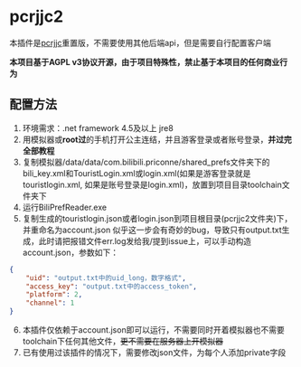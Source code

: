 # pcrjjc2

本插件是[pcrjjc](https://github.com/lulu666lulu/pcrjjc)重置版，不需要使用其他后端api，但是需要自行配置客户端

**本项目基于AGPL v3协议开源，由于项目特殊性，禁止基于本项目的任何商业行为**

## 配置方法

1. 环境需求：.net framework 4.5及以上 jre8
2. 用模拟器或**root过**的手机打开公主连结，并且游客登录或者账号登录，**并过完全部教程**
3. 复制模拟器/data/data/com.bilibili.priconne/shared_prefs文件夹下的bili_key.xml和TouristLogin.xml或login.xml(如果是游客登录就是touristlogin.xml, 如果是账号登录是login.xml)，放置到项目目录toolchain文件夹下
4. 运行BiliPrefReader.exe
5. 复制生成的touristlogin.json或者login.json到项目根目录(pcrjjc2文件夹)下，并重命名为account.json 似乎这一步会有奇妙的bug，导致只有output.txt生成，此时请把报错文件err.log发给我/提到issue上，可以手动构造account.json，参数如下：
```json
{
    "uid": "output.txt中的uid_long，数字格式",
    "access_key": "output.txt中的access_token",
    "platform": 2,
    "channel": 1
}
```
6. 本插件仅依赖于account.json即可以运行，不需要同时开着模拟器也不需要toolchain下任何其他文件，~~更不需要在服务器上开模拟器~~
7. 已有使用过该插件的情况下，需要修改json文件，为每个人添加private字段